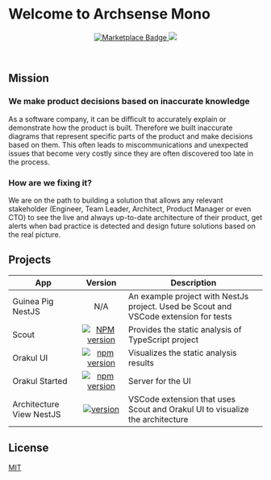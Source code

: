 # Welcome to Archsense Mono

<p align="center">
  <a href="https://marketplace.visualstudio.com/items?itemName=archsense.architecture-view-nestjs">
    <img src="https://img.shields.io/badge/Install-VSCode%20Marketplace-blue" alt="Marketplace Badge"/>
  </a>
  <a href="https://ko-fi.com/archsense" target="_blank">
    <img src="https://img.shields.io/badge/Donate-ff3f59.svg"/>
  </a>
</p>
<br>

## Mission

### We make product decisions based on inaccurate knowledge
As a software company, it can be difficult to accurately explain or demonstrate how the product is built.
Therefore we built inaccurate diagrams that represent specific parts of the product and make decisions based on them.
This often leads to miscommunications and unexpected issues that become very costly since they are often discovered too late in the process.

### How are we fixing it?
We are on the path to building a solution that allows any relevant stakeholder (Engineer, Team Leader, Architect, Product Manager or even CTO) to see the live and always up-to-date architecture of their product, get alerts when bad practice is detected and design future solutions based on the real picture.

## Projects

| App                      | Version | Description                                                                           |
|--------------------------|:-------:|---------------------------------------------------------------------------------------|
| Guinea Pig NestJS        |   N/A   | An example project with NestJs project. Used be Scout and VSCode extension for tests  |
| Scout                    |  [![NPM version](https://badge.fury.io/js/@archsense%2Fscout.svg)](http://badge.fury.io/js/bytes-counter)  | Provides the static analysis of TypeScript project                                    |
| Orakul UI                |  [![npm version](https://badge.fury.io/js/@archsense%2Forakul-ui.svg)](https://badge.fury.io/js/@archsense%2Forakul-ui)  | Visualizes the static analysis results                                                |
| Orakul Started           |  [![npm version](https://badge.fury.io/js/@archsense%2Forakul-starter.svg)](https://badge.fury.io/js/@archsense%2Forakul-starter)  | Server for the UI                                                                     |
| Architecture View NestJS |  [![version](https://img.shields.io/vscode-marketplace/v/archsense.architecture-view-nestjs.svg?label=marketplace)](https://marketplace.visualstudio.com/items?itemName=archsense.architecture-view-nestjs)  | VSCode extension that uses Scout and Orakul UI to visualize the architecture          |

## License
[MIT](./LICENSE)